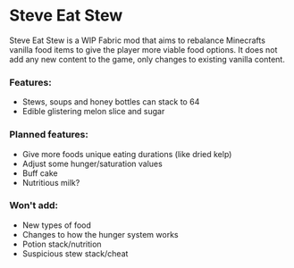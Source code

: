 # Steve Eat Stew

Steve Eat Stew is a WIP Fabric mod that aims to rebalance Minecrafts vanilla food items to give the player more viable food options. It does not add any new content to the game, only changes to existing vanilla content.

### Features:
- Stews, soups and honey bottles can stack to 64
- Edible glistering melon slice and sugar

### Planned features:
- Give more foods unique eating durations (like dried kelp)
- Adjust some hunger/saturation values
- Buff cake
- Nutritious milk?

### Won't add:
- New types of food
- Changes to how the hunger system works
- Potion stack/nutrition
- Suspicious stew stack/cheat
